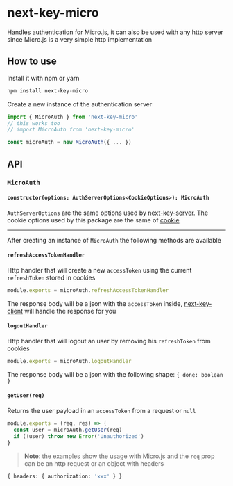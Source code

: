 # next-key-micro

Handles authentication for Micro.js, it can also be used with any http server since Micro.js is a very simple http implementation

## How to use

Install it with npm or yarn

```bash
npm install next-key-micro
```

Create a new instance of the authentication server

```js
import { MicroAuth } from 'next-key-micro'
// this works too
// import MicroAuth from 'next-key-micro'

const microAuth = new MicroAuth({ ... })
```

## API

### `MicroAuth`

#### `constructor(options: AuthServerOptions<CookieOptions>): MicroAuth`

`AuthServerOptions` are the same options used by [next-key-server](https://github.com/lfades/next-key/tree/master/packages/next-key-server). The cookie options used by this package are the same of [cookie](https://github.com/jshttp/cookie#options-1)

---

After creating an instance of `MicroAuth` the following methods are available

#### `refreshAccessTokenHandler`

Http handler that will create a new `accessToken` using the current `refreshToken` stored in cookies

```ts
module.exports = microAuth.refreshAccessTokenHandler
```

The response body will be a json with the `accessToken` inside, [next-key-client](https://github.com/lfades/next-key/tree/master/packages/next-key-client) will handle the response for you

#### `logoutHandler`

Http handler that will logout an user by removing his `refreshToken` from cookies

```ts
module.exports = microAuth.logoutHandler
```

The response body will be a json with the following shape: `{ done: boolean }`

#### `getUser(req)`

Returns the user payload in an `accessToken` from a request or `null`

```ts
module.exports = (req, res) => {
  const user = microAuth.getUser(req)
  if (!user) throw new Error('Unauthorized')
}
```

> **Note**: the examples show the usage with Micro.js and the `req` prop can be an http request or an object with headers

```ts
{ headers: { authorization: 'xxx' } }
```
